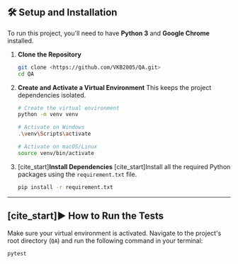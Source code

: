 ## 🛠️ Setup and Installation

To run this project, you'll need to have **Python 3** and **Google Chrome** installed.

1.  **Clone the Repository**
    ```bash
    git clone <https://github.com/VKB2005/QA.git>
    cd QA
    ```

2.  **Create and Activate a Virtual Environment**
    This keeps the project dependencies isolated.
    ```bash
    # Create the virtual environment
    python -m venv venv

    # Activate on Windows
    .\venv\Scripts\activate

    # Activate on macOS/Linux
    source venv/bin/activate
    ```

3.  [cite_start]**Install Dependencies** 
    [cite_start]Install all the required Python packages using the `requirement.txt` file. 
    ```bash
    pip install -r requirement.txt
    ```

---

## [cite_start]▶️ How to Run the Tests 

Make sure your virtual environment is activated. Navigate to the project's root directory (`QA`) and run the following command in your terminal:

```bash
pytest